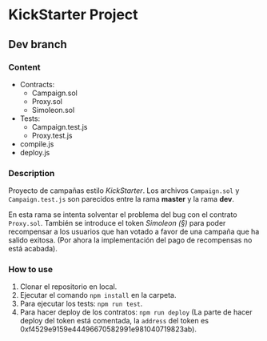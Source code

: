 # KickStarter Project

## Dev branch

### Content
- Contracts:
    - Campaign.sol
    - Proxy.sol
    - Simoleon.sol
- Tests:
    - Campaign.test.js
    - Proxy.test.js
- compile.js
- deploy.js

### Description
Proyecto de campañas estilo *KickStarter*. Los archivos `Campaign.sol` y `Campaign.test.js` son parecidos entre la rama **master** y la rama **dev**. 

En esta rama se intenta solventar el problema del bug con el contrato `Proxy.sol`. También se introduce el token *Simoleon (§)* para poder recompensar a los usuarios que han votado a favor de una campaña que ha salido exitosa. (Por ahora la implementación del pago de recompensas no está acabada).

### How to use
1. Clonar el repositorio en local.
2. Ejecutar el comando `npm install` en la carpeta.
3. Para ejecutar los tests: `npm run test`.
4. Para hacer deploy de los contratos: `npm run deploy` (La parte de hacer deploy del token está comentada, la `address` del token es 0xf4529e9159e44496670582991e981040719823ab).